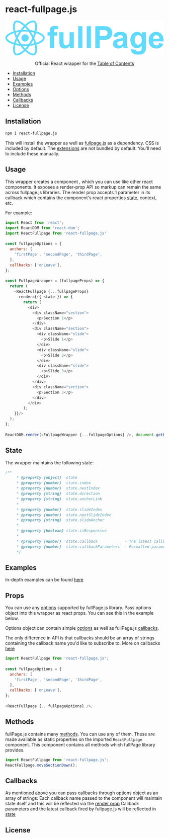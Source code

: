 # react-fullpage.js
![preview](./assets/images/react-fullpage-logo.png)

<p align="center">Official React wrapper for the <a target="_blank" href="fullpage.js library</a></p>

## Table of Contents
- [Installation](https://github.com/alvarotrigo/react-fullPage.js#installation)
- [Usage](https://github.com/alvarotrigo/react-fullPage.js#usage)
- [Examples](https://github.com/alvarotrigo/react-fullPage.js#examples)
- [Options](https://github.com/alvarotrigo/react-fullPage.js#options)
- [Methods](https://github.com/alvarotrigo/react-fullPage.js#methods)
- [Callbacks](https://github.com/alvarotrigo/react-fullPage.js#callbacks)
- [License](https://github.com/alvarotrigo/fullPage.js#license)


## Installation

```sh
npm i react-fullpage.js
```

This will install the wrapper as well as [fullpage.js](https://github.com/alvarotrigo/fullPage.js/) as a dependency.
CSS is included by default.
The [extensions](https://alvarotrigo.com/fullPage/extensions/) are not bundled by default. You'll need to include these manually.

## Usage

This wrapper creates a <ReactFullpage /> component , which you can use like other react components. It exposes a render-prop API so markup can remain the same across fullpage.js libraries. The render prop accepts 1 parameter in its callback which contains the component's react properties [state](https://github.com/alvarotrigo/fullPage.js#state), context, etc.

For example:

```js
import React from 'react';
import ReactDOM from 'react-dom';
import ReactFullpage from 'react-fullpage.js'

const fullpageOptions = {
  anchors: [
    'firstPage', 'secondPage', 'thirdPage',
  ],
  callbacks: ['onLeave'],
};

const FullpageWrapper = (fullpageProps) => {
  return (
    <ReactFullpage {...fullpageProps}
      render={({ state }) => {
        return (
          <div>
            <div className="section">
              <p>Section 1</p>
            </div>
            <div className="section">
              <div className="slide">
                <p>Slide 1</p>
              </div>
              <div className="slide">
                <p>Slide 2</p>
              </div>
              <div className="slide">
                <p>Slide 3</p>
              </div>
            </div>
            <div className="section">
              <p>Section 3</p>
            </div>
          </div>
        );
    }}/>
  );
};

ReactDOM.render(<FullpageWrapper {...fullpageOptions} />, document.getElementById('react-root'));

```

## State

The wrapper maintains the following state:

```js
/**
     * @property {object}  state
     * @property {number}  state.index
     * @property {number}  state.nextIndex
     * @property {string}  state.direction
     * @property {string}  state.anchorLink
     *
     * @property {number}  state.slideIndex
     * @property {number}  state.nextSlideIndex
     * @property {string}  state.slideAnchor
     *
     * @property {boolean} state.isResponsive
     *
     * @property {number}  state.callback            - The latest callback event
     * @property {number}  state.callbackParameters  - Formatted parameters the callback received (Object and Array options available)
     */
```

## Examples

In-depth examples can be found [here](https://github.com/alvarotrigo/react-fullpage.js/blob/master/examples)

## Props

You can use any [options](https://github.com/alvarotrigo/fullPage.js#options) supported by fullPage.js library.
Pass options object into this wrapper as react props. You can see this in the example below.

Options object can contain simple [options](https://github.com/alvarotrigo/fullPage.js#options) as well as fullPage.js [callbacks](https://github.com/alvarotrigo/fullPage.js#callbacks).

The only difference in API is that callbacks should be an array of strings containing the callback name you'd like to subscribe to.
More on callbacks [here](https://github.com/alvarotrigo/react-fullPage.js#callbacks)

```js
import ReactFullpage from 'react-fullpage.js';

const fullpageOptions = {
  anchors: [
    'firstPage', 'secondPage', 'thirdPage',
  ],
  callbacks: ['onLeave'],
};

<ReactFullpage {...fullpageOptions} />;

```

## Methods

fullPage.js contains many [methods](https://github.com/alvarotrigo/fullPage.js#methods).
You can use any of them. These are made available as static properties on the imported `ReactFullpage` component. This component contains all methods which fullPage library provides.

```js
import ReactFullpage from 'react-fullpage.js';
ReactFullpage.moveSectionDown();
```

## Callbacks

As mentioned [above](#options) you can pass callbacks through options object as an array of strings:
Each callback name passed to the component will maintain state itself and this will be reflected via the [render prop](#usage)
Callback parameters and the latest callback fired by fullpage.js will be reflected in [state](#state)

## License
